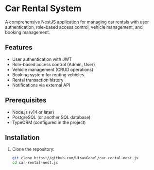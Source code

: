 # Car Rental System

A comprehensive NestJS application for managing car rentals with user authentication, role-based access control, vehicle management, and booking management.

## Features

- User authentication with JWT
- Role-based access control (Admin, User)
- Vehicle management (CRUD operations)
- Booking system for renting vehicles
- Rental transaction history
- Notifications via external API

## Prerequisites

- Node.js (v14 or later)
- PostgreSQL (or another SQL database)
- TypeORM (configured in the project)

## Installation

1. Clone the repository:
   ```bash
   git clone https://github.com/UtsavGohel/car-rental-nest.js
   cd car-rental-nest.js
   ```
